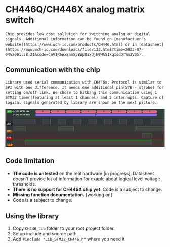 # CH446Q/CH446X analog matrix switch
    Chip provides low cost sollution for switching analog or digital signals. Additional information can be found on [manufactuer's website](https://www.wch-ic.com/products/CH446.html) or in [datasheet](https://www.wch-ic.com/downloads/file/133.html?time=2023-07-04%2001:38:21&code=CnV1R6WxBnmSp8Wp81xUjh9WASIxq1sdDTYm3V95).

## Communication with the chip
    Library used serial communication with CH446x. Protocol is similar to SPI with one difference. It needs one additional pin(STB - strobe) for setting on/off link. We chose to bitbang this communication using 1 STM32 timer(featuring at least 1 channel) and 2 interrupts. Capture of logical signals generated by library are shown on the next picture.

![](/images/1.png)

## Code limitation

- **The code is untested** on the real hardware [in progress]. Datasheet doesn't provide lot of information for exaple about logical level voltage thresholds. 
- **There is no support for CH446X chip yet**. Code is a subject to change. 
- **Missing function documentation.** [working on]
- Code is a subject to change.

## Using the library

1. Copy `CH446_Lib` folder to your root project folder.
1. Setup include and source path.
1. Add `#include "Lib_STM32_CH446.h"` where you need it.
